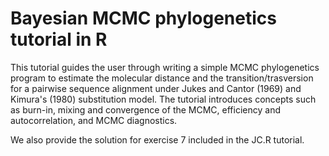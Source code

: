# Bayesian MCMC phylogenetics tutorial in R

This tutorial guides the user through writing a simple MCMC phylogenetics 
program to estimate the molecular distance and the transition/trasversion
for a pairwise sequence alignment under Jukes and Cantor (1969) and Kimura's (1980) substitution
model. The tutorial introduces concepts such as burn-in, mixing and 
convergence of the MCMC, efficiency and autocorrelation, and MCMC
diagnostics.

We also provide the solution for exercise 7 included in the JC.R tutorial.

